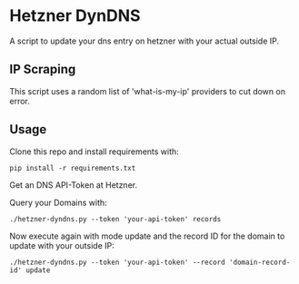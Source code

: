 # Hetzner DynDNS

A script to update your dns entry on hetzner with your actual outside IP.

## IP Scraping

This script uses a random list of 'what-is-my-ip' providers to cut down on error.

## Usage

Clone this repo and install requirements with:

```shell
pip install -r requirements.txt
```

Get an DNS API-Token at Hetzner.

Query your Domains with:

```shell
./hetzner-dyndns.py --token 'your-api-token' records
```

Now execute again with mode update and the record ID for the domain to update with your outside IP:

```shell
./hetzner-dyndns.py --token 'your-api-token' --record 'domain-record-id' update
```
